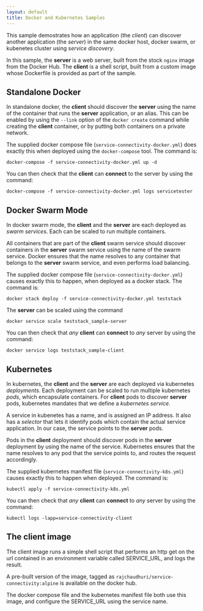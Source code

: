 ```yaml
---
layout: default
title: Docker and Kubernetes Samples
---
```


This sample demostrates how an application (the _client_) can discover another application (the _server_) in the same docker host, docker swarm, or kubenetes cluster using _service discovery_.

In this sample, the **server** is a web server, built from the stock `nginx` image from the Docker Hub. The **client** is a shell script, built from a custom image whose Dockerfile is provided as part of the sample.

## Standalone Docker

In standalone docker, the **client** should discover the **server** using the name of the container that runs the **server** application, or an alias. This can be enabled by using the `--link` option of the `docker create` command while creating the **client** container, or by putting both containers on a private network.

The supplied docker compose file (`service-connectivity-docker.yml`) does exactly this when deployed using the `docker-compose` tool. The command is:

```docker-compose -f service-connectivity-docker.yml up -d```

You can then check that the **client** can **connect** to the server by using the command:

```docker-compose -f service-connectivity-docker.yml logs servicetester```

## Docker Swarm Mode

In docker swarm mode, the **client** and the **server** are each deployed as _swarm services_. Each can be scaled to run multiple containers. 

All containers that are part of the **client** swarm service should discover containers in the **server** swarm service using the name of the swarm service. Docker ensures that the name resolves to any container that belongs to the **server** swarm service, and even performs load balancing.

The supplied docker compose file (`service-connectivity-docker.yml`) causes exactly this to happen, when deployed as a docker stack. The command is:

```docker stack deploy -f service-connectivity-docker.yml teststack```

The **server** can be scaled using the command

```docker service scale teststack_sample-server```

You can then check that _any_ **client** can **connect** to _any_ server by using the command:

```docker service logs teststack_sample-client```

## Kubernetes

In kubernetes, the **client** and the **server** are each deployed via kubernetes _deployments_. Each deployment can be scaled to run multiple kubernetes _pods_, which encapsulate containers. For **client** pods to discover **server** pods, kubernetes mandates that we define a _kubernetes service_.

A service in kubenetes has a name, and is assigned an IP address. It also has a _selector_ that lets it identify pods which contain the actual service application. In our case, the service points to the **server** pods.

Pods in the **client** deployment should discover pods in the **server** deployment by using the name of the service. Kubernetes ensures that the name resolves to any pod that the service points to, and routes the request accordingly.

The supplied kubernetes manifest file (`service-connectivity-k8s.yml`) causes exactly this to happen when deployed. The command is:

```kubectl apply -f service-connectivity-k8s.yml```

You can then check that _any_ **client** can **connect** to _any_ server by using the command:

```kubectl logs -lapp=service-connectivity-client```

## The client image

The client image runs a simple shell script that performs an http get on the url contained in an environment variable called SERVICE_URL, and logs the result.

A pre-built version of the image, tagged as `rajchaudhuri/service-connectivity:alpine` is available on the docker hub.

The docker compose file and the kubernetes manifest file both use this image, and configure the SERVICE_URL using the service name.

